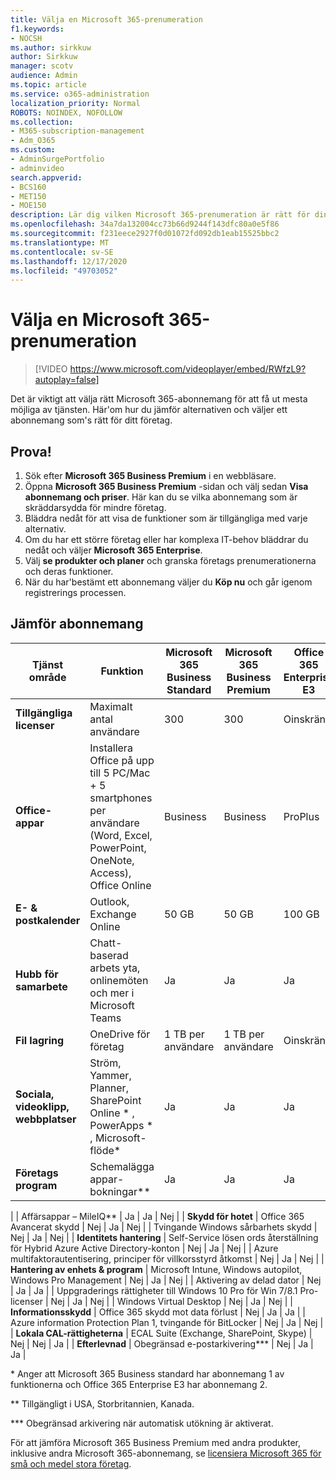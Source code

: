 ```yaml
---
title: Välja en Microsoft 365-prenumeration
f1.keywords:
- NOCSH
ms.author: sirkkuw
author: Sirkkuw
manager: scotv
audience: Admin
ms.topic: article
ms.service: o365-administration
localization_priority: Normal
ROBOTS: NOINDEX, NOFOLLOW
ms.collection:
- M365-subscription-management
- Adm_O365
ms.custom:
- AdminSurgePortfolio
- adminvideo
search.appverid:
- BCS160
- MET150
- MOE150
description: Lär dig vilken Microsoft 365-prenumeration är rätt för din organisation.
ms.openlocfilehash: 34a7da132004cc73b66d9244f143dfc80a0e5f86
ms.sourcegitcommit: f231eece2927f0d01072fd092db1eab15525bbc2
ms.translationtype: MT
ms.contentlocale: sv-SE
ms.lasthandoff: 12/17/2020
ms.locfileid: "49703052"
---
```

# <a name="choose-a-microsoft-365-subscription"></a>Välja en Microsoft 365-prenumeration

> [!VIDEO https://www.microsoft.com/videoplayer/embed/RWfzL9?autoplay=false]

Det är viktigt att välja rätt Microsoft 365-abonnemang för att få ut mesta möjliga av tjänsten. Här&#39;om hur du jämför alternativen och väljer ett abonnemang som&#39;s rätt för ditt företag.

## <a name="try-it"></a>Prova!

1. Sök efter  **Microsoft 365 Business Premium** i en webbläsare.
2. Öppna  **Microsoft 365 Business Premium**  -sidan och välj sedan  **Visa abonnemang och priser**. Här kan du se vilka abonnemang som är skräddarsydda för mindre företag.
3. Bläddra nedåt för att visa de funktioner som är tillgängliga med varje alternativ.
4. Om du har ett större företag eller har komplexa IT-behov bläddrar du nedåt och väljer  **Microsoft 365 Enterprise**.
5. Välj  **se produkter och planer** och granska företags prenumerationerna och deras funktioner.
6. När du har&#39;bestämt ett abonnemang väljer du  **Köp nu** och går igenom registrerings processen.

## <a name="compare-plans"></a>Jämför abonnemang

| **Tjänst område** | **Funktion** | **Microsoft 365 Business Standard** | **Microsoft 365 Business Premium** | **Office 365 Enterprise E3** |
| --- | --- | --- | --- | --- |
| **Tillgängliga licenser** | Maximalt antal användare | 300 | 300 | Oinskränk |
| **Office-appar** | Installera Office på upp till 5 PC/Mac + 5 smartphones per användare (Word, Excel, PowerPoint, OneNote, Access), Office Online | Business | Business | ProPlus |
| **E- &amp; postkalender** | Outlook, Exchange Online | 50 GB | 50 GB | 100 GB |
| **Hubb för samarbete** | Chatt-baserad arbets yta, onlinemöten och mer i Microsoft Teams | Ja | Ja | Ja |
| **Fil lagring** | OneDrive för företag | 1 TB per användare | 1 TB per användare | Oinskränk |
| **Sociala, videoklipp, webbplatser** | Ström, Yammer, Planner, SharePoint Online \* , PowerApps \* , Microsoft-flöde\* | Ja | Ja | Ja |
| **Företags program** | Schemalägga appar-bokningar\*\* | Ja | Ja | Ja |
|
 | Affärsappar – MileIQ\*\* | Ja | Ja | Nej |
| **Skydd för hotet** | Office 365 Avancerat skydd | Nej | Ja | Nej |
 | Tvingande Windows sårbarhets skydd | Nej | Ja | Nej |
| **Identitets hantering** | Self-Service lösen ords återställning för Hybrid Azure Active Directory-konton | Nej | Ja | Nej |
 | Azure multifaktorautentisering, principer för villkorsstyrd åtkomst | Nej | Ja | Nej |
| **Hantering av enhets &amp; program** | Microsoft Intune, Windows autopilot, Windows Pro Management | Nej | Ja | Nej |
 | Aktivering av delad dator | Nej | Ja | Ja |
 | Uppgraderings rättigheter till Windows 10 Pro för Win 7/8.1 Pro-licenser | Nej | Ja | Nej |
 | Windows Virtual Desktop | Nej | Ja | Nej |
| **Informationsskydd** | Office 365 skydd mot data förlust | Nej | Ja | Ja |
 | Azure information Protection Plan 1, tvingande för BitLocker | Nej | Ja | Nej |
| **Lokala CAL-rättigheterna** | ECAL Suite (Exchange, SharePoint, Skype) | Nej | Nej | Ja |
| **Efterlevnad** | Obegränsad e-postarkivering\*\*\* | Nej | Ja | Ja |

\* Anger att Microsoft 365 Business standard har abonnemang 1 av funktionerna och Office 365 Enterprise E3 har abonnemang 2.

\*\* Tillgängligt i USA, Storbritannien, Kanada.

\*\*\* Obegränsad arkivering när automatisk utökning är aktiverat.

För att jämföra Microsoft 365 Business Premium med andra produkter, inklusive andra Microsoft 365-abonnemang, se [licensiera Microsoft 365 för små och medel stora företag](https://docs.microsoft.com/office365/servicedescriptions/microsoft-365-service-descriptions/licensing-microsoft-365-in-smb).